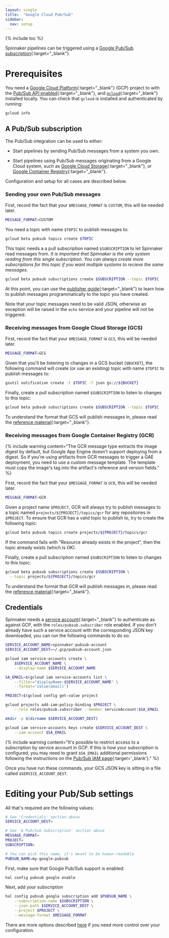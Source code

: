 ```yaml
---
layout: single
title:  "Google Cloud Pub/Sub"
sidebar:
  nav: setup
---
```


{% include toc %}

Spinnaker pipelines can be triggered using a [Google Pub/Sub
subscription](https://cloud.google.com/pubsub/docs/overview){:target="\_blank"}.

# Prerequisites

You need a [Google Cloud Platform](https://cloud.google.com/){:target="\_blank"}
(GCP) project to with the [Pub/Sub API
enabled](https://pantheon.corp.google.com/apis/api/pubsub.googleapis.com){:target="\_blank"},
and [`gcloud`](https://cloud.google.com/sdk/downloads){:target="\_blank"}
installed locally.  You can check that `gcloud` is installed and authenticated
by running:

```bash
gcloud info
```

## A Pub/Sub subscription

The Pub/Sub integration can be used to either:

* Start pipelines by sending Pub/Sub messages from a system you own.

* Start pipelines using Pub/Sub messages originating from a Google Cloud
  system, such as [Google Cloud Storage](https://cloud.google.com/storage/){:target="\_blank"},
  or [Google Container Registry](https://cloud.google.com/container-registry/){:target="\_blank"}.

Configuration and setup for all cases are described below.

### Sending your own Pub/Sub messages

First, record the fact that your `$MESSAGE_FORMAT` is `CUSTOM`, this will be
needed later.

```bash
MESSAGE_FORMAT=CUSTOM
```

You need a topic with name `$TOPIC` to publish messages to:

```bash
gcloud beta pubsub topics create $TOPIC
```

This topic needs a a pull subscription named `$SUBSCRIPTION` to let Spinnaker
read messages from. _It is important that Spinnaker is the only system reading
from this single subscription. You can always create more subscriptions for
this topic if you want multiple systems to recieve the same messages._

```bash
gcloud beta pubsub subscriptions create $SUBSCRIPTION --topic $TOPIC
```

At this point, you can use the [publisher
guide](https://cloud.google.com/pubsub/docs/publisher){:target="\_blank"} to
learn how to publish messages programmatically to the topic you have created.

Note that your topic messages need to be valid JSON, otherwise an exception
will be raised in the `echo` service and your pipeline will not be triggered.

### Receiving messages from Google Cloud Storage (GCS)

First, record the fact that your `$MESSAGE_FORMAT` is `GCS`, this will be
needed later.

```bash
MESSAGE_FORMAT=GCS
```

Given that you'll be listening to changes in a GCS bucket (`$BUCKET`), the
following command will create (or use an existing) topic with name `$TOPIC` to
publish messages to:

```bash
gsutil notification create -t $TOPIC -f json gs://${BUCKET}
```

Finally, create a pull subscription named `$SUBSCRIPTION` to listen to changes
to this topic:

```bash
gcloud beta pubsub subscriptions create $SUBSCRIPTION --topic $TOPIC
```

To understand the format that GCS will publish messages in, please read the
[reference
material](https://cloud.google.com/storage/docs/pubsub-notifications){:target="\_blank"}.

### Receiving messages from Google Container Registry (GCR)

{% include
   warning
   content="The GCR message type extracts the image digest by default, but
   Google App Engine doesn't support deploying from a digest. So if you're
   using artifacts from GCR messages to trigger a GAE deployment, you need
   to use a custom message template. The template must copy the image's tag
   into the artifact's reference and version fields."
%}

First, record the fact that your `$MESSAGE_FORMAT` is `GCR`, this will be
needed later.

```bash
MESSAGE_FORMAT=GCR
```

Given a project name `$PROJECT`, GCR will always try to publish messages to a
topic named `projects/${PROJECT}/topics/gcr` for any repositories in
`$PROJECT`. To ensure that GCR has a valid topic to publish to, try to create
the following topic:

```bash
gcloud beta pubsub topics create projects/${PROJECT}/topics/gcr
```

If the command fails with "Resource already exists in the project", then the
topic already exists (which is OK).

Finally, create a pull subscription named `$SUBSCRIPTION` to listen to changes
to this topic:

```bash
gcloud beta pubsub subscriptions create $SUBSCRIPTION \
  --topic projects/${PROJECT}/topics/gcr
```

To understand the format that GCR will publish messages in, please read the
[reference
material](https://cloud.google.com/container-registry/docs/configuring-notifications){:target="\_blank"}.

## Credentials

Spinnaker needs a [service
account](https://cloud.google.com/compute/docs/access/service-accounts){:target="\_blank"} to
authenticate as against GCP, with the `roles/pubsub.subscriber` role enabled. If
you don't already have such a service account with the corresponding JSON key
downloaded, you can run the following commands to do so:

```bash
SERVICE_ACCOUNT_NAME=spinnaker-pubsub-account
SERVICE_ACCOUNT_DEST=~/.gcp/pubsub-account.json

gcloud iam service-accounts create \
    $SERVICE_ACCOUNT_NAME \
    --display-name $SERVICE_ACCOUNT_NAME

SA_EMAIL=$(gcloud iam service-accounts list \
    --filter="displayName:$SERVICE_ACCOUNT_NAME" \
    --format='value(email)')

PROJECT=$(gcloud config get-value project

gcloud projects add-iam-policy-binding $PROJECT \
    --role roles/pubsub.subscriber --member serviceAccount:$SA_EMAIL

mkdir -p $(dirname $SERVICE_ACCOUNT_DEST)

gcloud iam service-accounts keys create $SERVICE_ACCOUNT_DEST \
    --iam-account $SA_EMAIL
```

{% include
   warning
   content="It's possible to restrict access to a subscription by service
   account in GCP. If this is how your subscription is configured, you may need
   to grant `$SA_EMAIL` additional permissions following the instructions on the
   [Pub/Sub IAM page](https://cloud.google.com/pubsub/docs/access_control){:target='\_blank'}."
%}

Once you have run these commands, your GCS JSON key is sitting in a file
called `$SERVICE_ACCOUNT_DEST`.

# Editing your Pub/Sub settings

All that's required are the following values:

```bash
# See 'Credentials' section above
SERVICE_ACCOUNT_DEST=

# See 'A Pub/Sub Subscription' section above
MESSAGE_FORMAT=
PROJECT=
SUBSCRIPTION=

# You can pick this name, it's meant to be human-readable
PUBSUB_NAME=my-google-pubsub
```

First, make sure that Google Pub/Sub support is enabled:

```bash
hal config pubsub google enable
```

Next, add your subscription

```bash
hal config pubsub google subscription add $PUBSUB_NAME \
    --subscription-name $SUBSCRIPTION \
    --json-path $SERVICE_ACCOUNT_DEST \
    --project $PROJECT \
    --message-format $MESSAGE_FORMAT
```

There are more options described
[here](/reference/halyard/commands/#hal-config-pubsub-google-subscription-edit)
if you need more control over your configuration.
